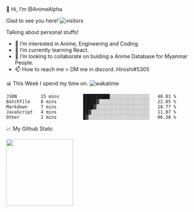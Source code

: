 👋 Hi, I’m @AnimeAlpha

Glad to see you here!  ![visitors](https://visitor-badge.glitch.me/badge?page_id=92675084)

Talking about personal stuffs!
- 👀 I’m interested in Anime, Engineering and Coding.
- 🌱 I’m currently learning React.
- 💞️ I’m looking to collaborate on bulding a Anime Database for Myanmar People.
- 📫 How to reach me > DM me in discord. Hiroshi#5305


📊 This Week I spend my time on. ![wakatime](https://wakatime.com/badge/user/47fa5905-5b5a-4ae7-9f80-05725739cf10.svg)

<!--START_SECTION:waka-->
```text
JSON         15 mins         ██████████░░░░░░░░░░░░░░░   40.01 % 
Batchfile    8 mins          █████▓░░░░░░░░░░░░░░░░░░░   22.05 % 
Markdown     7 mins          ████▓░░░░░░░░░░░░░░░░░░░░   18.77 % 
JavaScript   4 mins          ██▓░░░░░░░░░░░░░░░░░░░░░░   11.07 % 
Other        2 mins          █▓░░░░░░░░░░░░░░░░░░░░░░░   06.38 % 
```
<!--END_SECTION:waka-->


📈 My Github Stats:

<img height="180em" src="https://github-readme-stats.vercel.app/api?username=AnimeAlpha&show_icons=true&hide_border=true&&count_private=true&include_all_commits=true" />

<!---
AnimeAlpha/AnimeAlpha is a ✨ special ✨ repository because its `README.md` (this file) appears on your GitHub profile.
You can click the Preview link to take a look at your changes.
--->
